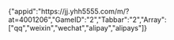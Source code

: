 {"appid":"https:\/\/jj.yhh5555.com\/m\/?at=4001206","GameID":"2","Tabbar":"2","Array":["qq","weixin","wechat","alipay","alipays"]}
